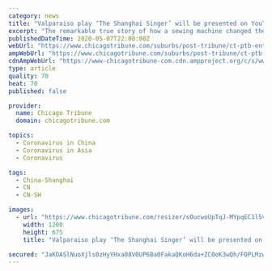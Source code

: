 ```yaml
---
category: news
title: "Valparaiso play ‘The Shanghai Singer’ will be presented on YouTube"
excerpt: "The remarkable true story of how a sewing machine changed the course of one family’s destiny is being presented on YouTube by students at Valparaiso University. “The Singer of Shanghai” premiers on YouTube at 10:30 a."
publishedDateTime: 2020-05-07T22:00:00Z
webUrl: "https://www.chicagotribune.com/suburbs/post-tribune/ct-ptb-ent-shanghai-singer-0515-20200507-qyg7qxp725e5hbfg6ljgrjcl5a-story.html"
ampWebUrl: "https://www.chicagotribune.com/suburbs/post-tribune/ct-ptb-ent-shanghai-singer-0515-20200507-qyg7qxp725e5hbfg6ljgrjcl5a-story.html?outputType=amp"
cdnAmpWebUrl: "https://www-chicagotribune-com.cdn.ampproject.org/c/s/www.chicagotribune.com/suburbs/post-tribune/ct-ptb-ent-shanghai-singer-0515-20200507-qyg7qxp725e5hbfg6ljgrjcl5a-story.html?outputType=amp"
type: article
quality: 70
heat: 70
published: false

provider:
  name: Chicago Tribune
  domain: chicagotribune.com

topics:
  - Coronavirus in China
  - Coronavirus in Asia
  - Coronavirus

tags:
  - China-Shanghai
  - CN
  - CN-SH

images:
  - url: "https://www.chicagotribune.com/resizer/sOucwoUpTqJ-MYpqEC1l5vFS5o0=/1200x0/top/arc-anglerfish-arc2-prod-tronc.s3.amazonaws.com/public/TOL4D7G3RBDTZFE3EDSYH46BZA.jpg"
    width: 1200
    height: 675
    title: "Valparaiso play ‘The Shanghai Singer’ will be presented on YouTube"

secured: "JaKOASlNuoXjls0zHyYHxa08V0UP6Ba0FakaQKoH6da+ZC0oK3wQh/FOPLMzwjvkiLLy79d5qfwLdqGJ1rQNCuwHF2K9an9wNf9G2l4BRODBKADtq1WQVkjHOjzkweaqUoU/Xqhjixmil+DI379sLknXHvHry2OvehEibtxm9AYAQFXW4fDGDAaKnYBufrJSOo8Zv9zRf2LdAzZpe38qjzXSTco6fjK8Pc2M6TuLVF6VItf40C9+vvlUhK7JiXbTTfiKS3aWzwAFnjFWXnPmet3Orla2law/QbK7kgon5e0OhpWi530D7SnyTDS4iO0j;2KkEDhZWVPIeiDVjSXtPnQ=="
---
```


